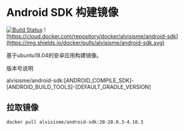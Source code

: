 # Android SDK 构建镜像

[![Build Status](https://travis-ci.org/alvisisme/docker-android.svg?branch=master)](https://travis-ci.org/alvisisme/docker-android)
![https://cloud.docker.com/repository/docker/alvisisme/android-sdk](https://img.shields.io/docker/pulls/alvisisme/android-sdk.svg)

基于ubuntu18.04的安卓应用构建镜像。

版本号说明

alvisisme/android-sdk:[ANDROID_COMPILE_SDK]-[ANDROID_BUILD_TOOLS]-[DEFAULT_GRADLE_VERSION]

## 拉取镜像

```bash
docker pull alvisisme/android-sdk:28-28.0.3-4.10.3
```


